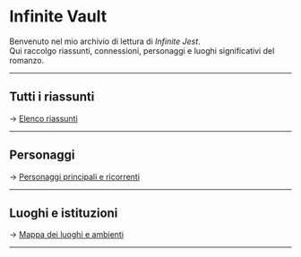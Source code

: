 # Infinite Vault

Benvenuto nel mio archivio di lettura di *Infinite Jest*.  
Qui raccolgo riassunti, connessioni, personaggi e luoghi significativi del romanzo.

---

## Tutti i riassunti

→ [Elenco riassunti](riassunti/)

---

## Personaggi

→ [Personaggi principali e ricorrenti](personaggi/)

---

## Luoghi e istituzioni

→ [Mappa dei luoghi e ambienti](luoghi/)

---